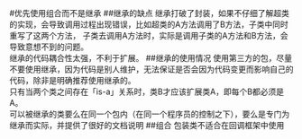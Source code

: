 #优先使用组合而不是继承
##继承的缺点
继承打破了封装，如果不仔细了解超类的实现，会导致调用过程出现错误，比如超类的A方法调用了B方法，子类中同时重写了这两个方法，
子类去调用A方法时，实际是调用子类的A方法和B方法，会导致意想不到的问题。       
继承的代码耦合性太强，不利于扩展。
##继承的使用情况
使用第三方的包，尽量不要使用继承，因为代码是别人维护，无法保证是否会因为代码变更而影响自己的代码，除非是明确推荐使用继承的。      
只有当两个类之间存在「is-a」关系时，类B才应该扩展类A，即每个B都必须是A。        
可以被继承的类要么在同一个包内（在同一个程序员的控制之下），要么是专门为继承而实际，并提供了很好的文档说明
##组合
包装类不适合在回调框架中使用